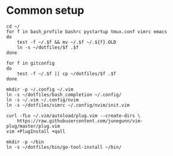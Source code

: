 # Common setup
    cd ~/
    for f in bash_profile bashrc pystartup tmux.conf vimrc emacs
    do
        test -f ~/.$f && mv ~/.$f ~/.${f}.OLD
        ln -s ~/dotfiles/$f .$f
    done

    for f in gitconfig
    do
        test -f ~/.$f || cp ~/dotfiles/$f .$f
    done

    mkdir -p ~/.config ~/.vim
    ln -s ~/dotfiles/bash_completion ~/.config/
    ln -s ~/.vim ~/.config/nvim
    ln -s ~/dotfiles/vimrc ~/.config/nvim/init.vim

    curl -fLo ~/.vim/autoload/plug.vim --create-dirs \
        https://raw.githubusercontent.com/junegunn/vim-plug/master/plug.vim
    vim +PlugInstall +qall

    mkdir -p ~/bin
    ln -s ~/dotfiles/bin/go-tool-install ~/bin/
